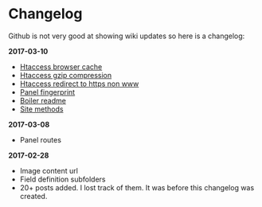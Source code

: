 # Changelog

Github is not very good at showing wiki updates so here is a changelog:

**2017-03-10**

- [Htaccess browser cache](https://github.com/jenstornell/kirby-secrets/wiki/Htaccess-browser-cache)
- [Htaccess gzip compression](https://github.com/jenstornell/kirby-secrets/wiki/Htaccess-gzip-compression)
- [Htaccess redirect to https non www](https://github.com/jenstornell/kirby-secrets/wiki/Htaccess-redirect-to-https-non-www)
- [Panel fingerprint](https://github.com/jenstornell/kirby-secrets/wiki/Fingerprint)
- [Boiler readme](https://github.com/jenstornell/kirby-secrets/wiki/Boiler-readme)
- [Site methods](https://github.com/jenstornell/kirby-secrets/wiki/Site-methods)

**2017-03-08**

- Panel routes

**2017-02-28**

- Image content url
- Field definition subfolders
- 20+ posts added. I lost track of them. It was before this changelog was created.
